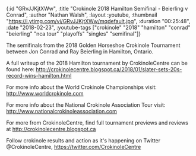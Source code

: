 {:id "GRvJJKjtXWw",
 :title "Crokinole 2018 Hamilton Semifinal - Beierling v Conrad",
 :author "Nathan Walsh",
 :layout :youtube,
 :thumbnail "https://i.ytimg.com/vi/GRvJJKjtXWw/mqdefault.jpg",
 :duration "00:25:48",
 :date "2018-02-23",
 :youtube-tags
 ["crokinole"
  "2018"
  "hamilton"
  "conrad"
  "beierling"
  "nca tour"
  "playoffs"
  "singles"
  "semifinal"]}


The semifinals from the 2018 Golden Horseshoe Crokinole Tournament between Jon Conrad and Ray Beierling in Hamilton, Ontario.

A full writeup of the 2018 Hamilton tournament by CrokinoleCentre can be found here: http://crokinolecentre.blogspot.ca/2018/01/slater-sets-20s-record-wins-hamilton.html

For more info about the World Crokinole Championships visit: http://www.worldcrokinole.com

For more info about the National Crokinole Association Tour visit: http://www.nationalcrokinoleassociation.com

For more from CrokinoleCentre, find full tournament previews and reviews at http://crokinolecentre.blogspot.ca

Follow crokinole results and action as it's happening on Twitter @CrokinoleCentre, https://twitter.com/CrokinoleCentre
